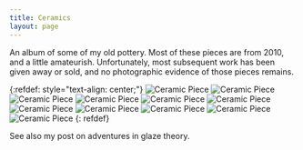 ```yaml
---
title: Ceramics
layout: page
---
```


An album of some of my old pottery. Most of these pieces are from 2010, and a little amateurish. Unfortunately, most subsequent work has been given away or sold, and no photographic evidence of those pieces remains. 

{:refdef: style="text-align: center;"}
![Ceramic Piece](/images/001.jpg)
![Ceramic Piece](/images/002.jpg)
![Ceramic Piece](/images/003.jpg)
![Ceramic Piece](/images/004.jpg)
![Ceramic Piece](/images/005.jpg)
![Ceramic Piece](/images/006.jpg)
![Ceramic Piece](/images/007.jpg)
![Ceramic Piece](/images/008.jpg)
![Ceramic Piece](/images/009.jpg)
![Ceramic Piece](/images/010.jpg)
![Ceramic Piece](/images/011.jpg)
{: refdef}

See also my post on adventures in glaze theory.
